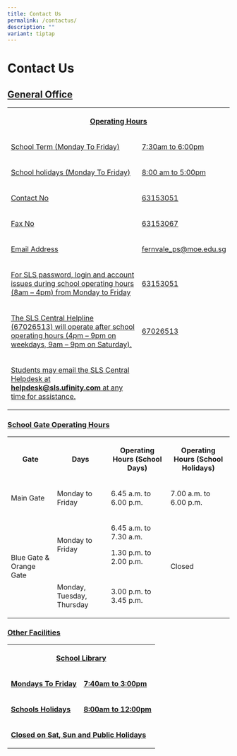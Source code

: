 ```yaml
---
title: Contact Us
permalink: /contactus/
description: ""
variant: tiptap
---
```

<h1>Contact Us</h1><h2><u>General Office</u></h2><table><tbody><tr><th rowspan="1" colspan="2"><p><u>Operating Hours</u></p></th></tr><tr><td rowspan="1" colspan="1"><p><u>School Term (Monday To Friday)</u></p></td><td rowspan="1" colspan="1"><p><u>7:30am to 6:00pm</u></p></td></tr><tr><td rowspan="1" colspan="1"><p><u>School holidays (Monday To Friday)</u></p></td><td rowspan="1" colspan="1"><p><u>8:00 am to 5:00pm</u></p></td></tr><tr><td rowspan="1" colspan="1"><p><u>Contact No</u></p></td><td rowspan="1" colspan="1"><p><u>63153051</u></p></td></tr><tr><td rowspan="1" colspan="1"><p><u>Fax No</u></p></td><td rowspan="1" colspan="1"><p><u>63153067</u></p></td></tr><tr><td rowspan="1" colspan="1"><p><u>Email Address</u></p></td><td rowspan="1" colspan="1"><p><a href="mailto:fernvale_ps@moe.edu.sg" rel="noopener noreferrer nofollow" target="_blank"><u>fernvale_ps@moe.edu.sg</u></a></p></td></tr><tr><td rowspan="1" colspan="1"><p><u>For SLS password, login and account issues during school operating hours<br>(8am – 4pm) from Monday to Friday</u></p></td><td rowspan="1" colspan="1"><p><u>63153051</u></p></td></tr><tr><td rowspan="1" colspan="1"><p><u>The SLS Central Helpline (67026513) will operate after school operating hours (4pm – 9pm on weekdays, 9am – 9pm on Saturday).</u></p></td><td rowspan="1" colspan="1"><p><u>67026513</u></p></td></tr><tr><td rowspan="1" colspan="1"><p><u>Students may email the SLS Central Helpdesk at </u><strong><a href="mailto:helpdesk@sls.ufinity.com" rel="noopener noreferrer nofollow" target="_blank"><u>helpdesk@sls.ufinity.com</u></a></strong><u> at any time for assistance.</u></p></td><td rowspan="1" colspan="1"><p></p></td></tr></tbody></table><p></p><h3><u>School Gate Operating Hours</u></h3><table><tbody><tr><th rowspan="1" colspan="1"><p>Gate</p></th><th rowspan="1" colspan="1"><p>Days</p></th><th rowspan="1" colspan="1"><p>Operating Hours (School Days)</p></th><th rowspan="1" colspan="1"><p>Operating Hours (School Holidays)</p></th></tr><tr><td rowspan="1" colspan="1"><p>Main Gate</p></td><td rowspan="1" colspan="1"><p>Monday to Friday</p></td><td rowspan="1" colspan="1"><p>6.45 a.m. to 6.00 p.m.</p></td><td rowspan="1" colspan="1"><p>7.00 a.m. to 6.00 p.m.</p></td></tr><tr><td rowspan="2" colspan="1"><p>Blue Gate &amp; Orange Gate</p></td><td rowspan="1" colspan="1"><p>Monday to Friday</p></td><td rowspan="1" colspan="1"><p>6.45 a.m. to 7.30 a.m.</p><p>1.30 p.m. to 2.00 p.m.</p></td><td rowspan="2" colspan="1"><p>Closed</p></td></tr><tr><td rowspan="1" colspan="1"><p>Monday, Tuesday, Thursday</p></td><td rowspan="1" colspan="1"><p>3.00 p.m. to 3.45 p.m.</p></td></tr></tbody></table><p></p><p></p><h3><u>Other Facilities</u></h3><table><tbody><tr><th rowspan="1" colspan="2"><p><strong><u>School Library</u></strong></p></th></tr><tr><td rowspan="1" colspan="1"><p><strong><u>Mondays To Friday</u></strong></p></td><td rowspan="1" colspan="1"><p><strong><u>7:40am to 3:00pm</u></strong></p></td></tr><tr><td rowspan="1" colspan="1"><p><strong><u>Schools Holidays</u></strong></p></td><td rowspan="1" colspan="1"><p><strong><u>8:00am to 12:00pm</u></strong></p></td></tr><tr><td rowspan="1" colspan="2"><p><strong><u>Closed on Sat, Sun and Public Holidays</u></strong></p></td></tr></tbody></table><p></p>